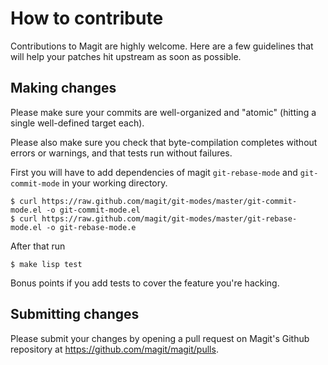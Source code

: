 How to contribute
=================

Contributions to Magit are highly welcome.  Here are a few guidelines
that will help your patches hit upstream as soon as possible.

Making changes
--------------

Please make sure your commits are well-organized and "atomic" (hitting
a single well-defined target each).

Please also make sure you check that byte-compilation completes
without errors or warnings, and that tests run without failures.

First you will have to add dependencies of magit `git-rebase-mode` and `git-commit-mode` in
your working directory.

    $ curl https://raw.github.com/magit/git-modes/master/git-commit-mode.el -o git-commit-mode.el
    $ curl https://raw.github.com/magit/git-modes/master/git-rebase-mode.el -o git-rebase-mode.e

After that run

    $ make lisp test

Bonus points if you add tests to cover the feature you're hacking.

Submitting changes
------------------

Please submit your changes by opening a pull request on Magit's Github
repository at https://github.com/magit/magit/pulls.
